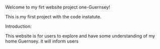 
Welcome to my firt website project one-Guernsey!

This is my first project with the code instatute.

Introduction:

This website is for users to explore and have some understanding of my home Guernsey. it will inform users 